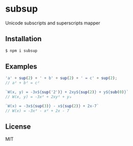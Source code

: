 # subsup
Unicode subscripts and superscripts mapper

## Installation

```sh
$ npm i subsup
```

## Examples

```js
'a' + sup(2) + ' + b' + sup(2) + ' = c' + sup(2);
// a² + b² = c²
```

```js
`W(x, y) = -3x${sup('2')} + 2xy${sup(2)} + y${sub(0)}`
// W(x, y) = -3x² + 2xy² + y₀
```

```js
`W(x) = -3x${sup(3)} - x${sup(2)} + 2x-7`
// W(x) = -3x³ - x² + 2x - 7
```

## License

MIT
